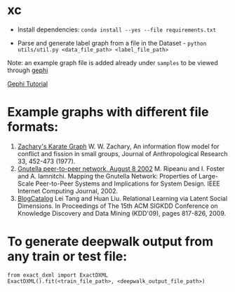 # xc

* Install dependencies: `conda install --yes --file requirements.txt`

* Parse and generate label graph from a file in the Dataset - `python utils/util.py <data_file_path> <label_file_path>`

Note: an example graph file is added already under `samples` to be viewed through [gephi](https://gephi.org)

[Gephi Tutorial](https://gephi.org/tutorials/gephi-tutorial-quick_start.pdf)

# Example graphs with different file formats:

1. [Zachary's Karate Graph](http://www.cise.ufl.edu/research/sparse/matrices/Newman/karate.html)
W. W. Zachary, An information flow model for conflict and fission in small groups, Journal of Anthropological Research 33, 452-473 (1977).
2. [Gnutella peer-to-peer network, August 8 2002](https://snap.stanford.edu/data/p2p-Gnutella08.html)
M. Ripeanu and I. Foster and A. Iamnitchi. Mapping the Gnutella Network: Properties of Large-Scale Peer-to-Peer Systems and Implications for System Design. IEEE Internet Computing Journal, 2002.
3. [BlogCatalog](http://leitang.net/social_dimension.html)
Lei Tang and Huan Liu. Relational Learning via Latent Social Dimensions. In Proceedings of The 15th ACM SIGKDD Conference on Knowledge Discovery and Data Mining (KDD'09), pages 817-826, 2009.

# To generate deepwalk output from any train or test file:

```
from exact_dxml import ExactDXML
ExactDXML().fit(<train_file_path>, <deepwalk_output_file_path>)
```
